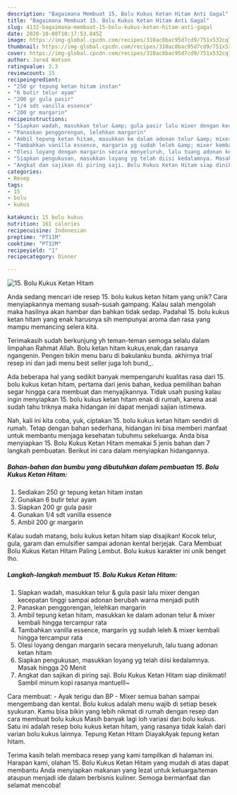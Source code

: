 ```yaml
---
description: "Bagaimana Membuat 15. Bolu Kukus Ketan Hitam Anti Gagal"
title: "Bagaimana Membuat 15. Bolu Kukus Ketan Hitam Anti Gagal"
slug: 4132-bagaimana-membuat-15-bolu-kukus-ketan-hitam-anti-gagal
date: 2020-10-08T10:17:53.845Z
image: https://img-global.cpcdn.com/recipes/310ac8bac95d7cd9/751x532cq70/15-bolu-kukus-ketan-hitam-foto-resep-utama.jpg
thumbnail: https://img-global.cpcdn.com/recipes/310ac8bac95d7cd9/751x532cq70/15-bolu-kukus-ketan-hitam-foto-resep-utama.jpg
cover: https://img-global.cpcdn.com/recipes/310ac8bac95d7cd9/751x532cq70/15-bolu-kukus-ketan-hitam-foto-resep-utama.jpg
author: Jared Watson
ratingvalue: 3.3
reviewcount: 15
recipeingredient:
- "250 gr tepung ketan hitam instan"
- "6 butir telur ayam"
- "200 gr gula pasir"
- "1/4 sdt vanilla essence"
- "200 gr margarin"
recipeinstructions:
- "Siapkan wadah, masukkan telur &amp; gula pasir lalu mixer dengan kecepatan tinggi sampai adonan berubah warna menjadi putih"
- "Panaskan penggorengan, lelehkan margarin"
- "Ambil tepung ketan hitam, masukkan ke dalam adonan telur &amp; mixer kembali hingga tercampur rata"
- "Tambahkan vanilla essence, margarin yg sudah leleh &amp; mixer kembali hingga tercampur rata"
- "Olesi loyang dengan margarin secara menyeluruh, lalu tuang adonan ketan hitam"
- "Siapkan pengukusan, masukkan loyang yg telah diisi kedalamnya. Masak hingga 20 Menit"
- "Angkat dan sajikan di piring saji. Bolu Kukus Ketan Hitam siap dinikmati! Sambil minum kopi rasanya mantuelll~"
categories:
- Resep
tags:
- 15
- bolu
- kukus

katakunci: 15 bolu kukus 
nutrition: 161 calories
recipecuisine: Indonesian
preptime: "PT11M"
cooktime: "PT32M"
recipeyield: "1"
recipecategory: Dinner

---
```



![15. Bolu Kukus Ketan Hitam](https://img-global.cpcdn.com/recipes/310ac8bac95d7cd9/751x532cq70/15-bolu-kukus-ketan-hitam-foto-resep-utama.jpg)

Anda sedang mencari ide resep 15. bolu kukus ketan hitam yang unik? Cara menyiapkannya memang susah-susah gampang. Kalau salah mengolah maka hasilnya akan hambar dan bahkan tidak sedap. Padahal 15. bolu kukus ketan hitam yang enak harusnya sih mempunyai aroma dan rasa yang mampu memancing selera kita.

Terimakasih sudah berkunjung yh teman-teman semoga selalu dalam limpahan Rahmat Allah. Bolu ketan hitam kukus,enak,dan rasanya ngangenin. Pengen bikin menu baru di bakulanku bunda. akhirnya trial resep ini dan jadi menu best seller juga loh bund,,.

Ada beberapa hal yang sedikit banyak mempengaruhi kualitas rasa dari 15. bolu kukus ketan hitam, pertama dari jenis bahan, kedua pemilihan bahan segar hingga cara membuat dan menyajikannya. Tidak usah pusing kalau ingin menyiapkan 15. bolu kukus ketan hitam enak di rumah, karena asal sudah tahu triknya maka hidangan ini dapat menjadi sajian istimewa.


Nah, kali ini kita coba, yuk, ciptakan 15. bolu kukus ketan hitam sendiri di rumah. Tetap dengan bahan sederhana, hidangan ini bisa memberi manfaat untuk membantu menjaga kesehatan tubuhmu sekeluarga. Anda bisa menyiapkan 15. Bolu Kukus Ketan Hitam memakai 5 jenis bahan dan 7 langkah pembuatan. Berikut ini cara dalam menyiapkan hidangannya.

<!--inarticleads1-->

##### Bahan-bahan dan bumbu yang dibutuhkan dalam pembuatan 15. Bolu Kukus Ketan Hitam:

1. Sediakan 250 gr tepung ketan hitam instan
1. Gunakan 6 butir telur ayam
1. Siapkan 200 gr gula pasir
1. Gunakan 1/4 sdt vanilla essence
1. Ambil 200 gr margarin


Kalau sudah matang, bolu kukus ketan hitam siap disajikan! Kocok telur, gula, garam dan emulsifier sampai adonan kental berjejak. Cara Membuat Bolu Kukus Ketan Hitam Paling Lembut. Bolu kukus karakter ini unik benget lho. 

<!--inarticleads2-->

##### Langkah-langkah membuat 15. Bolu Kukus Ketan Hitam:

1. Siapkan wadah, masukkan telur &amp; gula pasir lalu mixer dengan kecepatan tinggi sampai adonan berubah warna menjadi putih
1. Panaskan penggorengan, lelehkan margarin
1. Ambil tepung ketan hitam, masukkan ke dalam adonan telur &amp; mixer kembali hingga tercampur rata
1. Tambahkan vanilla essence, margarin yg sudah leleh &amp; mixer kembali hingga tercampur rata
1. Olesi loyang dengan margarin secara menyeluruh, lalu tuang adonan ketan hitam
1. Siapkan pengukusan, masukkan loyang yg telah diisi kedalamnya. Masak hingga 20 Menit
1. Angkat dan sajikan di piring saji. Bolu Kukus Ketan Hitam siap dinikmati! Sambil minum kopi rasanya mantuelll~


Cara membuat: - Ayak terigu dan BP - Mixer semua bahan sampai mengembang dan kental. Bolu kukus adalah menu wajib di setiap besek syukuran. Kamu bisa bikin yang lebih nikmat di rumah dengan resep dan cara membuat bolu kukus Masih banyak lagi loh variasi dari bolu kukus. Satu ini adalah resep bolu kukus ketan hitam, yang rasanya tidak kalah dari varian bolu kukus lainnya. Tepung Ketan Hitam DiayakAyak tepung ketan hitam. 

Terima kasih telah membaca resep yang kami tampilkan di halaman ini. Harapan kami, olahan 15. Bolu Kukus Ketan Hitam yang mudah di atas dapat membantu Anda menyiapkan makanan yang lezat untuk keluarga/teman ataupun menjadi ide dalam berbisnis kuliner. Semoga bermanfaat dan selamat mencoba!
